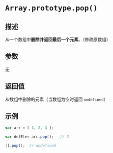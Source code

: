 # `Array.prototype.pop()`

## 描述

从一个数组中**删除并返回最后一个元素**。（修改原数组）

## 参数

无

## 返回值

从数组中删除的元素（当数组为空时返回 `undefined`）

## 示例

```js
var arr = [ 1, 2, 3 ];

var delEle= arr.pop();   // 3 

[].pop();  // undefined
```

